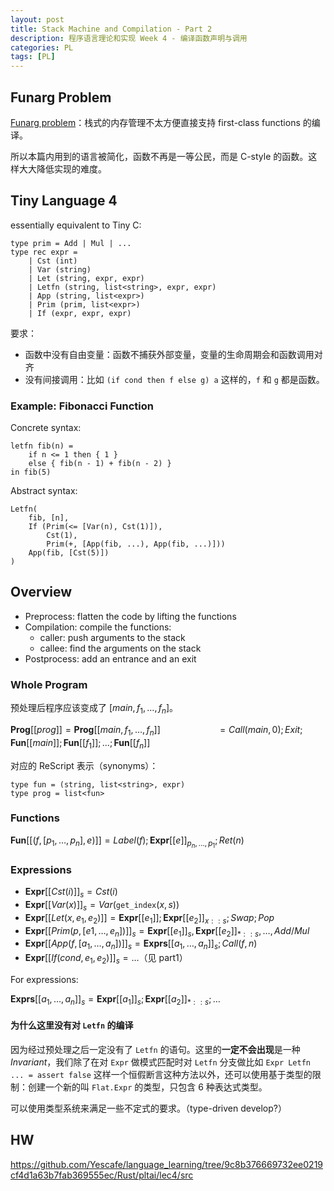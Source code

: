 ```yaml
---
layout: post
title: Stack Machine and Compilation - Part 2
description: 程序语言理论和实现 Week 4 - 编译函数声明与调用
categories: PL
tags: [PL]
---
```


## Funarg Problem

[Funarg problem](https://en.wikipedia.org/wiki/Funarg_problem)：栈式的内存管理不太方便直接支持 first-class functions 的编译。

所以本篇内用到的语言被简化，函数不再是一等公民，而是 C-style 的函数。这样大大降低实现的难度。

## Tiny Language 4

essentially equivalent to Tiny C:

```rescript
type prim = Add | Mul | ...
type rec expr =
    | Cst (int)
    | Var (string)
    | Let (string, expr, expr)
    | Letfn (string, list<string>, expr, expr)
    | App (string, list<expr>)
    | Prim (prim, list<expr>)
    | If (expr, expr, expr)
```
要求：

- 函数中没有自由变量：函数不捕获外部变量，变量的生命周期会和函数调用对齐
- 没有间接调用：比如 `(if cond then f else g) a` 这样的，`f` 和 `g` 都是函数。

### Example: Fibonacci Function

Concrete syntax:

```rescript
letfn fib(n) =
    if n <= 1 then { 1 }
    else { fib(n - 1) + fib(n - 2) }
in fib(5)
```

Abstract syntax:

```
Letfn(
    fib, [n],
    If (Prim(<= [Var(n), Cst(1)]),
        Cst(1),
        Prim(+, [App(fib, ...), App(fib, ...)]))
    App(fib, [Cst(5)])
)
```

## Overview

- Preprocess: flatten the code by lifting the functions
- Compilation: compile the functions:
  - caller: push arguments to the stack
  - callee: find the arguments on the stack
- Postprocess: add an entrance and an exit

### Whole Program

预处理后程序应该变成了 $[main, f_1, \dots, f_n]$。

$\mathbf{Prog}[[prog]] = \mathbf{Prog}[[main, f_1, \dots, f_n]]$
$\ \ \ \ \ \ \ \ \ \ \ \ \ \ \ \ \ \ \ \ \ \ = Call(main, 0); Exit; \mathbf{Fun}[[main]]; \mathbf{Fun}[[f_1]]; \dots ; \mathbf{Fun}[[f_n]]$

对应的 ReScript 表示（synonyms）：

```rescript
type fun = (string, list<string>, expr)
type prog = list<fun>
```

### Functions

$\mathbf{Fun}[[(f, [p_1, \dots, p_n], e)]] = Label(f); \mathbf{Expr}[[e]]_{p_n, \dots, p_1}; Ret(n)$

### Expressions

- $\mathbf{Expr}[[Cst(i)]]_s = Cst(i)$
- $\mathbf{Expr}[[Var(x)]]_s = Var($`get_index`$(x, s))$
- $\mathbf{Expr}[[Let(x, e_1, e_2)]] = \mathbf{Expr}[[e_1]]; \mathbf{Expr}[[e_2]]_{x::s}; Swap; Pop$
- $\mathbf{Expr}[[Prim(p, [e1, \dots, e_n])]]_s = \mathbf{Expr}[[e_1]]_s, \mathbf{Expr}[[e_2]] _{*::s}, \dots, Add/Mul$
- $\mathbf{Expr}[[App(f, [a_1, \dots, a_n])]]_s = \mathbf{Exprs}[[a_1, \dots, a_n]]_s; Call(f, n)$
- $\mathbf{Expr}[[If(cond, e_1, e_2)]]_s = \dots$（见 part1）

For expressions:

$\mathbf{Exprs}[[a_1, \dots, a_n]]_s = \mathbf{Expr}[[a_1]]_s; \mathbf{Expr}[[a_2]] _{*::s} ; \dots$

#### 为什么这里没有对 `Letfn` 的编译

因为经过预处理之后一定没有了 `Letfn` 的语句。这里的**一定不会出现**是一种 *Invariant*，我们除了在对 `Expr` 做模式匹配时对 `Letfn` 分支做比如 `Expr Letfn ... = assert false` 这样一个恒假断言这种方法以外，还可以使用基于类型的限制：创建一个新的叫 `Flat.Expr` 的类型，只包含 6 种表达式类型。

可以使用类型系统来满足一些不定式的要求。（type-driven develop?）

## HW

<https://github.com/Yescafe/language_learning/tree/9c8b376669732ee0219cf4d1a63b7fab369555ec/Rust/pltai/lec4/src>

